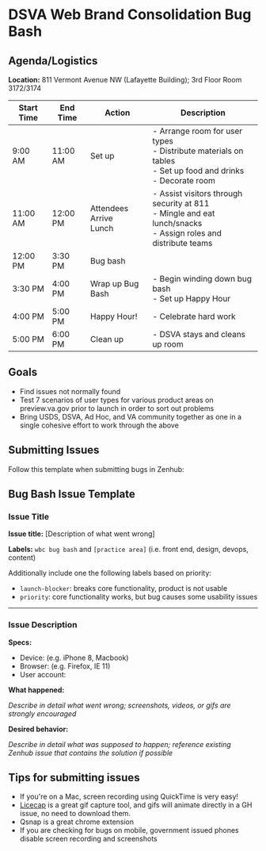 # DSVA Web Brand Consolidation Bug Bash 

## Agenda/Logistics

**Location:** 811 Vermont Avenue NW (Lafayette Building); 3rd Floor Room 3172/3174 

| Start Time | End Time | Action                      | Description                                                  |
| ---------- | -------- | --------------------------- | ------------------------------------------------------------ |
| 9:00 AM    | 11:00 AM | Set up                      | - Arrange room for user types<br />- Distribute materials on tables<br />- Set up food and drinks<br />- Decorate room |
| 11:00 AM   | 12:00 PM | Attendees Arrive<br />Lunch | - Assist visitors through security at 811<br />- Mingle and eat lunch/snacks<br />- Assign roles and distribute teams |
| 12:00 PM   | 3:30 PM  | Bug bash                    |                                                              |
| 3:30 PM    | 4:00 PM  | Wrap up Bug Bash            | - Begin winding down bug bash<br />- Set up Happy Hour       |
| 4:00 PM    | 5:00 PM  | Happy Hour!                 | - Celebrate hard work                                        |
| 5:00 PM    | 6:00 PM  | Clean up                    | - DSVA stays and cleans up room                              |



## Goals

- Find issues not normally found
- Test 7 scenarios of user types for various product areas on preview.va.gov prior to launch in order to sort out problems
- Bring USDS, DSVA, Ad Hoc, and VA community together as one in a single cohesive effort to work through the above



## Submitting Issues

Follow this template when submitting bugs in Zenhub:

## Bug Bash Issue Template

### Issue Title



**Issue title:** [Description of what went wrong]



**Labels:** `wbc bug bash` and `[practice area]` (i.e. front end, design, devops, content)

Additionally include one the following labels based on priority:

- `launch-blocker`: breaks core functionality, product is not usable
- `priority`: core functionality works, but bug causes some usability issues  

---

### Issue Description 

**Specs:**

- Device: (e.g. iPhone 8, Macbook)
- Browser: (e.g. Firefox, IE 11)
- User account:



**What happened:**

*Describe in detail what went wrong; screenshots, videos, or gifs are strongly encouraged*



**Desired behavior:**

*Describe in detail what was supposed to happen; reference existing Zenhub issue that contains the solution if possible*



## Tips for submitting issues

- If you're on a Mac, screen recording using QuickTime is very easy!
- [Licecap](https://www.cockos.com/licecap/) is a great gif capture tool, and gifs will animate directly in a GH issue, no need to download them.
- Qsnap is a great chrome extension
- If you are checking for bugs on mobile, government issued phones disable screen recording and screenshots 